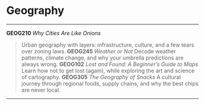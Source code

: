 # Geography

---
**GEOG210** _Why Cities Are Like Onions_
> Urban geography with layers: infrastructure, culture, and a few tears over zoning laws. 
**GEOG245** _Weather or Not_
> Decode weather patterns, climate change, and why your umbrella predictions are always wrong.
**GEOG102** _Lost and Found: A Beginner’s Guide to Maps_
> Learn how not to get lost (again), while exploring the art and science of cartography.
**GEOG305** _The Geography of Snacks_
> A cultural journey through regional foods, supply chains, and why the best chips are never local.
---